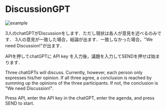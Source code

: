 # DiscussionGPT
![example](https://github.com/Shuto-Sekino/DiscussionGPT/assets/76238675/9313c34f-1de0-4312-bd73-fae6c42e4bcb)

3人のchatGPTがDiscussionをします．ただし現状は各人が意見を述べるのみです．
3人の意見が一致した場合，結論が出ます．一致しなかった場合，"We need Discussion!"が出ます．

APIを押してchatGPTに API key を入力後，議題を入力してSENDを押せば始まります．

Three chatGPTs will discuss. Currently, however, each person only expresses his/her opinion.
If all three agree, a conclusion is reached by summing up the opinions of the three participants. If not, the conclusion is "We need Discussion!".

Press API, enter the API key in the chatGPT, enter the agenda, and press SEND to start.

